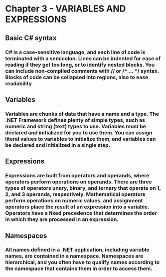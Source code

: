 # Chapter 3 - VARIABLES AND EXPRESSIONS
## Basic C# syntax
### C# is a case-sensitive language, and each line of code is terminated with a semicolon. Lines can be indented for ease of reading if they get too long, or to identify nested blocks. You can include non-compiled comments with // or /* ... */ syntax. Blocks of code can be collapsed into regions, also to ease readability
## Variables
### Variables are chunks of data that have a name and a type. The .NET Framework defines plenty of simple types, such as numeric and string (text) types to use. Variables must be declared and initialized for you to use them. You can assign literal values to variables to initialize them, and variables can be declared and initialized in a single step. 
## Expressions
### Expressions are built from operators and operands, where operators perform operations on operands. There are three types of operators unary, binary, and ternary that operate on 1, 2, and 3 operands, respectively. Mathematical operators perform operations on numeric values, and assignment operators place the result of an expression into a variable. Operators have a fixed precedence that determines the order in which they are processed in an expression.
## Namespaces
### All names defined in a .NET application, including variable names, are contained in a namespace. Namespaces are hierarchical, and you often have to qualify names according to the namespace that contains them in order to access them.
